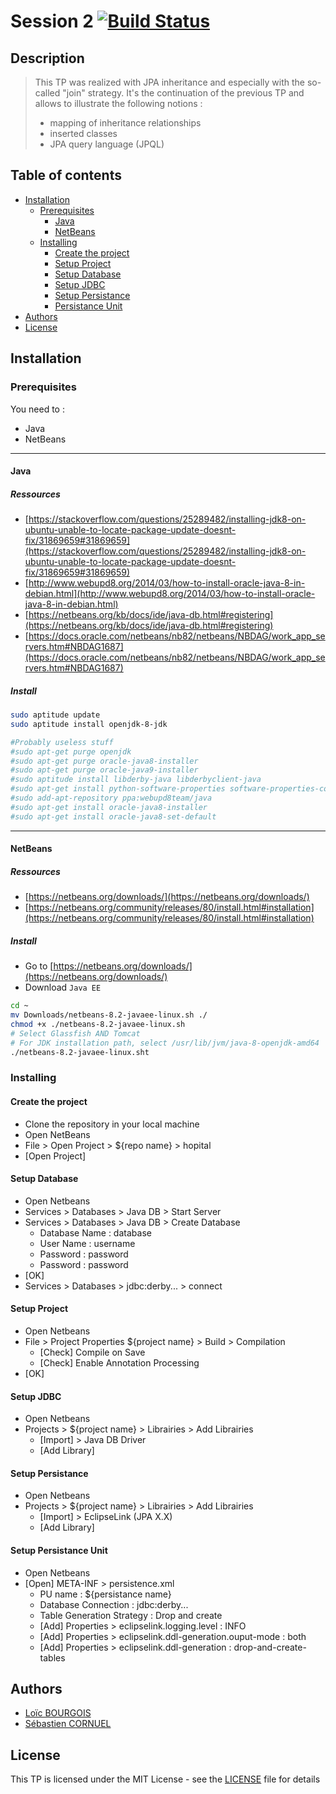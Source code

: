 # Session 2 [![Build Status](https://travis-ci.org/eleves-ig2i/ig2i-le4-poo-2018-tp-2.svg?branch=master)](https://travis-ci.org/eleves-ig2i/ig2i-le4-poo-2018-tp-2)

## Description

> This TP was realized with JPA inheritance and especially with the so-called "join" strategy. It's the continuation of the previous TP and allows to illustrate the following notions : 
> * mapping of inheritance relationships
> * inserted classes
> * JPA query language (JPQL)

## Table of contents
- [Installation](#installation)
	- [Prerequisites](#prerequisites)
		- [Java](#java)
		- [NetBeans](#netbeans)
	- [Installing](#installing)
		- [Create the project](#create-the-project)
		- [Setup Project](#setup-project)
		- [Setup Database](#setup-database)
		- [Setup JDBC](#setup-jdbc)
		- [Setup Persistance](#setup-persistance)
		- [Persistance Unit](#persistance-unit)
- [Authors](#authors)
- [License](#license)

## Installation
### Prerequisites
You need to :
* Java
* NetBeans

---------------------
#### Java
##### Ressources
* [https://stackoverflow.com/questions/25289482/installing-jdk8-on-ubuntu-unable-to-locate-package-update-doesnt-fix/31869659#31869659](https://stackoverflow.com/questions/25289482/installing-jdk8-on-ubuntu-unable-to-locate-package-update-doesnt-fix/31869659#31869659) 
* [http://www.webupd8.org/2014/03/how-to-install-oracle-java-8-in-debian.html](http://www.webupd8.org/2014/03/how-to-install-oracle-java-8-in-debian.html)
* [https://netbeans.org/kb/docs/ide/java-db.html#registering](https://netbeans.org/kb/docs/ide/java-db.html#registering)
* [https://docs.oracle.com/netbeans/nb82/netbeans/NBDAG/work_app_servers.htm#NBDAG1687](https://docs.oracle.com/netbeans/nb82/netbeans/NBDAG/work_app_servers.htm#NBDAG1687)

##### Install
```bash
sudo aptitude update
sudo aptitude install openjdk-8-jdk
```
```bash
#Probably useless stuff
#sudo apt-get purge openjdk
#sudo apt-get purge oracle-java8-installer
#sudo apt-get purge oracle-java9-installer
#sudo aptitude install libderby-java libderbyclient-java
#sudo apt-get install python-software-properties software-properties-common
#sudo add-apt-repository ppa:webupd8team/java
#sudo apt-get install oracle-java8-installer
#sudo apt-get install oracle-java8-set-default
```

---------------------
#### NetBeans
##### Ressources
* [https://netbeans.org/downloads/](https://netbeans.org/downloads/) 
* [https://netbeans.org/community/releases/80/install.html#installation](https://netbeans.org/community/releases/80/install.html#installation)

##### Install
* Go to [https://netbeans.org/downloads/](https://netbeans.org/downloads/)
* Download `Java EE`

```bash
cd ~
mv Downloads/netbeans-8.2-javaee-linux.sh ./
chmod +x ./netbeans-8.2-javaee-linux.sh
# Select Glassfish AND Tomcat
# For JDK installation path, select /usr/lib/jvm/java-8-openjdk-amd64
./netbeans-8.2-javaee-linux.sht
```

### Installing
#### Create the project
* Clone the repository in your local machine
* Open NetBeans
* File > Open Project > ${repo name} > hopital
* [Open Project]

#### Setup Database
* Open Netbeans
* Services > Databases > Java DB > Start Server
* Services > Databases > Java DB > Create Database
	* Database Name : database
	* User Name : username
	* Password : password
	* Password : password
* [OK]
* Services > Databases > jdbc:derby... > connect

#### Setup Project
* Open Netbeans
* File > Project Properties ${project name} > Build > Compilation
	* [Check] Compile on Save
	* [Check] Enable Annotation Processing
* [OK]

#### Setup JDBC
* Open Netbeans
* Projects > ${project name} > Librairies > Add Librairies
	* [Import] > Java DB Driver
	* [Add Library]

#### Setup Persistance
* Open Netbeans
* Projects > ${project name} > Librairies > Add Librairies
	* [Import] > EclipseLink (JPA X.X)
	* [Add Library]

#### Setup Persistance Unit
* Open Netbeans
* [Open] META-INF > persistence.xml
	* PU name : ${persistance name}
	* Database Connection : jdbc:derby...
	* Table Generation Strategy : Drop and create
	* [Add] Properties > eclipselink.logging.level : INFO
	* [Add] Properties > eclipselink.ddl-generation.ouput-mode : both
	* [Add] Properties > eclipselink.ddl-generation : drop-and-create-tables

## Authors
* [Loïc BOURGOIS](https://github.com/loicbourgois) 
* [Sébastien CORNUEL](https://github.com/Hercules0402)

## License
This TP is licensed under the MIT License - see the [LICENSE](https://github.com/eleves-ig2i/ig2i-le4-poo-2018-tp-2/blob/master/LICENSE) file for details
